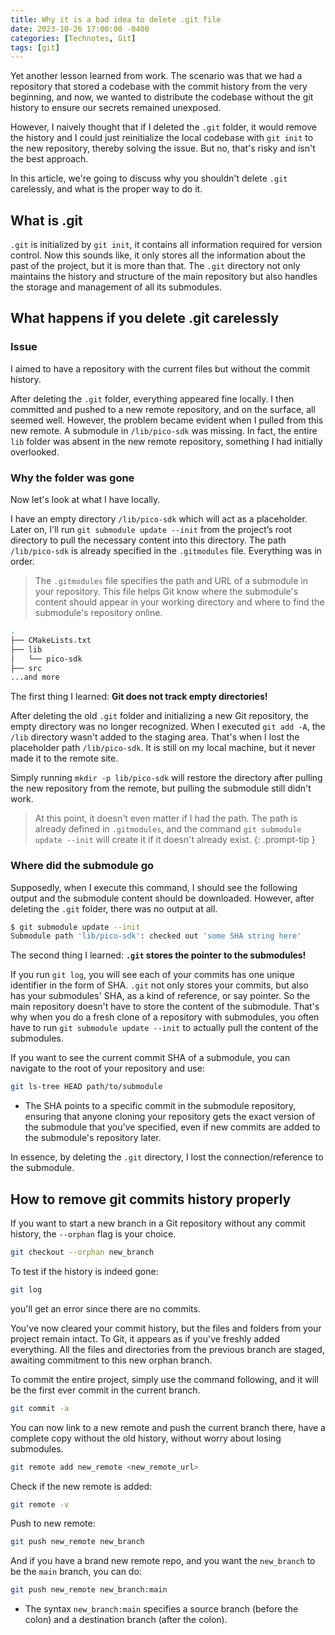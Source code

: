 ```yaml
---
title: Why it is a bad idea to delete .git file
date: 2023-10-26 17:00:00 -0400
categories: [Technotes, Git]
tags: [git] 
---
```


Yet another lesson learned from work. The scenario was that we had a repository that stored a codebase with the commit history from the very beginning, and now, we wanted to distribute the codebase without the git history to ensure our secrets remained unexposed.

However, I naively thought that if I deleted the `.git` folder, it would remove the history and I could just reinitialize the local codebase with `git init` to the new repository, thereby solving the issue. But no, that's risky and isn't the best approach.

In this article, we're going to discuss why you shouldn't delete `.git` carelessly, and what is the proper way to do it.

## What is .git
`.git` is initialized by `git init`, it contains all information required for version control. Now this sounds like, it only stores all the information about the past of the project, but it is more than that. The `.git` directory not only maintains the history and structure of the main repository but also handles the storage and management of all its submodules.

## What happens if you delete .git carelessly

### Issue
I aimed to have a repository with the current files but without the commit history. 

After deleting the `.git` folder, everything appeared fine locally. I then committed and pushed to a new remote repository, and on the surface, all seemed well. However, the problem became evident when I pulled from this new remote. A submodule in `/lib/pico-sdk` was missing. In fact, the entire `lib` folder was absent in the new remote repository, something I had initially overlooked.

### Why the folder was gone
Now let's look at what I have locally. 

I have an empty directory `/lib/pico-sdk` which will act as a placeholder. Later on, I'll run `git submodule update --init` from the project’s root directory to pull the necessary content into this directory. The path `/lib/pico-sdk` is already specified in the `.gitmodules` file. Everything was in order.

> The `.gitmodules` file specifies the path and URL of a submodule in your repository. This file helps Git know where the submodule's content should appear in your working directory and where to find the submodule's repository online.

```bash
.
├── CMakeLists.txt
├── lib
│   └── pico-sdk
├── src
...and more
```

The first thing I learned: **Git does not track empty directories!**

After deleting the old `.git` folder and initializing a new Git repository, the empty directory was no longer recognized. When I executed `git add -A`, the `/lib` directory wasn't added to the staging area. That's when I lost the placeholder path `/lib/pico-sdk`. It is still on my local machine, but it never made it to the remote site.

Simply running `mkdir -p lib/pico-sdk` will restore the directory after pulling the new repository from the remote, but pulling the submodule still didn't work.

> At this point, it doesn't even matter if I had the path. The path is already defined in `.gitmodules`, and the command `git submodule update --init` will create it if it doesn't already exist.
{: .prompt-tip }

### Where did the submodule go
Supposedly, when I execute this command, I should see the following output and the submodule content should be downloaded. However, after deleting the `.git` folder, there was no output at all.
```bash
$ git submodule update --init
Submodule path 'lib/pico-sdk': checked out 'some SHA string here'
```

The second thing I learned: **`.git` stores the pointer to the submodules!**

If you run `git log`, you will see each of your commits has one unique identifier in the form of SHA. `.git` not only stores your commits, but also has your submodules' SHA, as a kind of reference, or say pointer. So the main repository doesn't have to store the content of the submodule. That's why when you do a fresh clone of a repository with submodules, you often have to run `git submodule update --init` to actually pull the content of the submodules.

If you want to see the current commit SHA of a submodule, you can navigate to the root of your repository and use:

```bash
git ls-tree HEAD path/to/submodule
```
- The SHA points to a specific commit in the submodule repository, ensuring that anyone cloning your repository gets the exact version of the submodule that you've specified, even if new commits are added to the submodule's repository later.

In essence, by deleting the `.git` directory, I lost the connection/reference to the submodule.

## How to remove git commits history properly

If you want to start a new branch in a Git repository without any commit history, the `--orphan` flag is your choice. 

```bash
git checkout --orphan new_branch
```
To test if the history is indeed gone:
```bash
git log
```
you'll get an error since there are no commits.

You've now cleared your commit history, but the files and folders from your project remain intact. To Git, it appears as if you've freshly added everything. All the files and directories from the previous branch are staged, awaiting commitment to this new orphan branch.

To commit the entire project, simply use the command following, and it will be the first ever commit in the current branch.
```bash
git commit -a
```

You can now link to a new remote and push the current branch there, have a complete copy without the old history, without worry about losing submodules.

```bash
git remote add new_remote <new_remote_url>
```
Check if the new remote is added:
```bash
git remote -v
```
Push to new remote:
```bash
git push new_remote new_branch
```

And if you have a brand new remote repo, and you want the `new_branch` to be the `main` branch, you can do:
```bash
git push new_remote new_branch:main
```
- The syntax `new_branch:main` specifies a source branch (before the colon) and a destination branch (after the colon).
